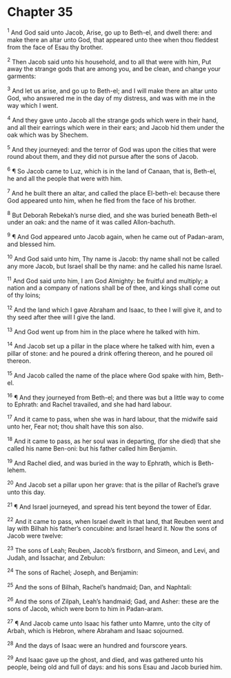 # Chapter 35

<sup>1</sup> And God said unto Jacob, Arise, go up to Beth-el, and dwell there: and make there an altar unto God, that appeared unto thee when thou fleddest from the face of Esau thy brother. 

<sup>2</sup> Then Jacob said unto his household, and to all that were with him, Put away the strange gods that are among you, and be clean, and change your garments: 

<sup>3</sup> And let us arise, and go up to Beth-el; and I will make there an altar unto God, who answered me in the day of my distress, and was with me in the way which I went. 

<sup>4</sup> And they gave unto Jacob all the strange gods which were in their hand, and all their earrings which were in their ears; and Jacob hid them under the oak which was by Shechem. 

<sup>5</sup> And they journeyed: and the terror of God was upon the cities that were round about them, and they did not pursue after the sons of Jacob. 

<sup>6</sup> ¶ So Jacob came to Luz, which is in the land of Canaan, that is, Beth-el, he and all the people that were with him. 

<sup>7</sup> And he built there an altar, and called the place El-beth-el: because there God appeared unto him, when he fled from the face of his brother. 

<sup>8</sup> But Deborah Rebekah’s nurse died, and she was buried beneath Beth-el under an oak: and the name of it was called Allon-bachuth. 

<sup>9</sup> ¶ And God appeared unto Jacob again, when he came out of Padan-aram, and blessed him. 

<sup>10</sup> And God said unto him, Thy name is Jacob: thy name shall not be called any more Jacob, but Israel shall be thy name: and he called his name Israel. 

<sup>11</sup> And God said unto him, I am God Almighty: be fruitful and multiply; a nation and a company of nations shall be of thee, and kings shall come out of thy loins; 

<sup>12</sup> And the land which I gave Abraham and Isaac, to thee I will give it, and to thy seed after thee will I give the land. 

<sup>13</sup> And God went up from him in the place where he talked with him. 

<sup>14</sup> And Jacob set up a pillar in the place where he talked with him, even a pillar of stone: and he poured a drink offering thereon, and he poured oil thereon. 

<sup>15</sup> And Jacob called the name of the place where God spake with him, Beth-el. 

<sup>16</sup> ¶ And they journeyed from Beth-el; and there was but a little way to come to Ephrath: and Rachel travailed, and she had hard labour. 

<sup>17</sup> And it came to pass, when she was in hard labour, that the midwife said unto her, Fear not; thou shalt have this son also. 

<sup>18</sup> And it came to pass, as her soul was in departing, (for she died) that she called his name Ben-oni: but his father called him Benjamin. 

<sup>19</sup> And Rachel died, and was buried in the way to Ephrath, which is Beth-lehem. 

<sup>20</sup> And Jacob set a pillar upon her grave: that is the pillar of Rachel’s grave unto this day. 

<sup>21</sup> ¶ And Israel journeyed, and spread his tent beyond the tower of Edar. 

<sup>22</sup> And it came to pass, when Israel dwelt in that land, that Reuben went and lay with Bilhah his father’s concubine: and Israel heard it. Now the sons of Jacob were twelve: 

<sup>23</sup> The sons of Leah; Reuben, Jacob’s firstborn, and Simeon, and Levi, and Judah, and Issachar, and Zebulun: 

<sup>24</sup> The sons of Rachel; Joseph, and Benjamin: 

<sup>25</sup> And the sons of Bilhah, Rachel’s handmaid; Dan, and Naphtali: 

<sup>26</sup> And the sons of Zilpah, Leah’s handmaid; Gad, and Asher: these are the sons of Jacob, which were born to him in Padan-aram. 

<sup>27</sup> ¶ And Jacob came unto Isaac his father unto Mamre, unto the city of Arbah, which is Hebron, where Abraham and Isaac sojourned. 

<sup>28</sup> And the days of Isaac were an hundred and fourscore years. 

<sup>29</sup> And Isaac gave up the ghost, and died, and was gathered unto his people, being old and full of days: and his sons Esau and Jacob buried him. 



